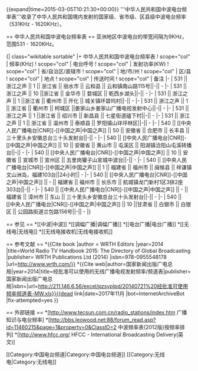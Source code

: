 {{expand|time=2015-03-05T10:21:30+00:00}}
'''中华人民共和国中波电台频率表'''收录了中华人民共和国境内发射的国家级、省市级、区县级中波电台频率（531KHz - 1620KHz）。

== 中华人民共和国中波电台频率表 ==
亚洲地区中波电台的带宽间隔为9KHz，范围531 - 1620KHz。

{| class="wikitable sortable" |+ 中华人民共和国中波电台频率表
! scope="col" | 频率(KHz)
! scope="col" | 电台呼号
! scope="col" | 发射功率(KW)
! scope="col" | 省/自治区/直辖市
! scope="col" | 地/市/州
! scope="col" | 区/县
! scope="col" | 地点
! scope="col" | 传送时间
! scope="col" | 备注
|-
| 531 || 浙江之声 || 1 || 浙江省 || 丽水市 || 云和县 || 云和镇南山路115号||-|| -
|-
| 531 || 浙江之声 || 10 ||浙江省 || 金华市 || 婺城区 || 乾西乡湖头||-|| -
|-
| 531 || 浙江之声 || 1 ||浙江省 || 衢州市 || 开化 || 城关镇环碧坞村||-|| -
|-
| 531 || 浙江之声 || 1 || 浙江省 || 衢州市 || 柯城区 ||姜家山乡姜家山广播电视发射中心||-|| -
|-
| 531 || 浙江之声 || 1 ||浙江省 || 绍兴市 || 新昌县 || 七星街道磕下村||-|| -
|-
| 531 || 浙江之声 || 1 || 浙江省 || 温州市 || 泰顺县 || 罗阳镇山垟坪林区||-|| -
|-
| 540 || [[中央人民广播电台|CNR]]-[[中国之声|中国之声]] || 50 || 安徽省 || 合肥市 || 长丰县 || 三十里头乡安徽总台三十头发射台||-|| -
|-
| 540 || [[中央人民广播电台|CNR]]-[[中国之声|中国之声]] || 10 ||  安徽省 || 黄山市 || 屯溪区 || 阳湖镇洽阳山屯溪转播台||-|| -
|-
| 540 || [[中央人民广播电台|CNR]]-[[中国之声|中国之声]] || 10 || 安徽省 || 宣城市 || 宣州区 || 五里岗獾子山宣城中波台||-|| -
|-
| 540 || [[中央人民广播电台|CNR]]-[[中国之声|中国之声]] || 1 || 福建省 || 福州市 || 闽候县 || 祥谦镇文山洲岛，福建103台||24小时|| -
|-
| 540 || [[中央人民广播电台|CNR]]-[[中国之声|中国之声]] || - || 福建省 || 福州市 || 长乐市 || 航城镇龙门新村1区3排2座303台||-|| -
|-
| 540 || [[中央人民广播电台|CNR]]-[[中国之声|中国之声]] || - ||福建省 || 漳州市 || 东山 || 三十里头乡安徽总台三十头发射台||-|| -
|-
| 540 || [[中央人民广播电台|CNR]]-[[中国之声|中国之声]] || 10 ||甘肃省 || 白银市 || 白银区 || 公园路街道兰包路156号||-|| -
|}

== 参见 ==
*[[中波|中波]]
*[[调幅广播|调幅广播]]
*[[电台广播|电台广播]]
*[[无线电|无线电]]
*[[无线电接收机|无线电接收机]]

== 参考文献 ==
*{{Cite book
|author = WRTH Editors
|year=2014
|title=World Radio TV Handbook 2015: The Directory of Global Broadcasting
|publisher= WRTH Publications Ltd (2014)
|isbn=978-0955548178
|url=http://www.wrth.com/}}
*{{Cite web|author=国家新闻出版广电总局|year=2014|title=经批准可以使用的无线广播电视发射频率/频道表|publisher=国家新闻出版广电总局|isbn=|url=http://211.146.6.56/excel/pzsyplpd/20140721%20经批准可使用频率频道表-MW.xls}}{{dead link|date=2017年11月 |bot=InternetArchiveBot |fix-attempted=yes }}

== 外部链接 ==
*[http://www.tecsun.com.cn/radio_stations/index.htm 广播知识与电台频率]
*[http://bbs.leowood.net:88/forum_read.asp?id=11460215&page=1&property=0&ClassID=2 中波频率表(2012版)按频率排列]
*[http://www.hfcc.org/ HFCC - International Broadcasting Delivery(英文)]

[[Category:中国电台频道|Category:中国电台频道]]
[[Category:无线电|Category:无线电]]